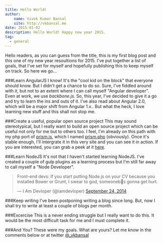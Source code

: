 ```yaml
---
title: Hello World!
author: 
    name: Vivek Kumar Bansal
    site: http://vkbansal.me
date: 2015-01-02
description: Hello World! Happy new year 2015.
tag:
  - general
---
```

Hello readers, as you can guess from the title, this is my first blog post and this one of my new year resoultions for 2015. I've put together a list of goals, that I've set for myself and hopefully publishing this to keep myself on track. So here we go...

###Learn AngularJS
I know! It's the "cool kid on the block" that everyone should know. But I didn't get a chance to do so. Sure, I've fiddled around with it, but not to an extent where I can call myself "Angular developer". Even at work, we use *backbone.js*. So, this year, I've decided to give it a go and try to learn the ins and outs of it. I've also read about Angular 2.0, which will be a major shift from Angular 1.x.. But what the heck, I love learning new stuff and this shall not stop me.

###Create a useful, popular open source project
This may sound stereotypical, but I really want to build an open source project which can be useful not only for me but to others too. I feel, I'm already on this path with my php port of [prism.js](http://prismjs.com),  which I named [prism.php](https://github.com/vkbansal/prism.php) (obviously). Once it's stable enough, I'll intergrate it in this very site and you can see it in action. If you are interested, you can grab a peek at it [here](http://vkbansal.github.io/prism.php/).

###Learn NodeJS
It's not that I haven't started learning NodeJS. I've created a couple of gulp plugins as a learning process but I'm still far away to call myself a "Node Developer".
<blockquote class="twitter-tweet" lang="en"><p>Front-end devs: If you start putting Node.js on your CV because you installed Bower or Grunt, I swear to god, someoneb s gonna get hurt.</p>&mdash; I Am Devloper (@iamdevloper) <a href="https://twitter.com/iamdevloper/status/514797811716861953">September 24, 2014</a></blockquote>
<script async src="//platform.twitter.com/widgets.js" charset="utf-8"></script>

###Keep writing
I've been postponing writing a blog since long. But, now I shall try to write at least a couple of blogs per month.

###Excercise
This is a never ending struggle but I really want to do this. It would be the most difficult task for me and I must complete it.

###And You?
These were my goals. What are yours? Let me know in the comments below or at twitter [@_vkbansal](https://twitter.com/_vkbansal)

